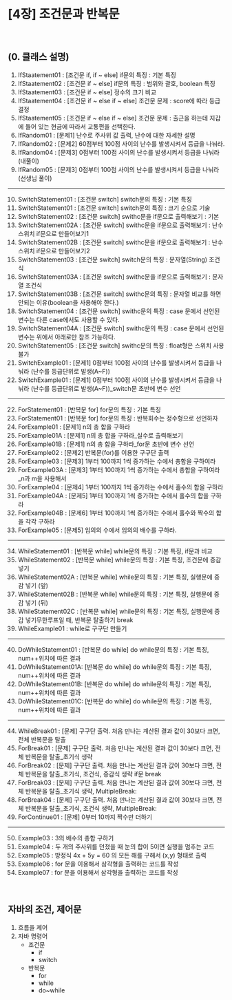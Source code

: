 # [4장] 조건문과 반복문
<br>

## (0. 클래스 설명)
01. IfStaatement01 : [조건문 if, if ~ else] 		if문의 특징 : 기본 특징
02. IfStaatement02 : [조건문 if ~ else] 			if문의 특징 :  범위와 괄호, boolean 특징
03. IfStaatement03 : [조건문 if ~ else] 			정수의 크기 비교
04. IfStaatement04 : [조건문 if ~ else if ~ else]   조건문 문제 : score에 따라 등급 결정
05. IfStaatement05 : [조건문 if ~ else if ~ else]   조건문 문제 : 출근을 하는데 지갑에 들어 있는 현금에 따라서 교통편을 선택한다.
06. IfRandom01	   : [문제1] 난수로 주사위 값 출력, 난수에 대한 자세한 설명
07. IfRandom02	   : [문제2] 60점부터 100점 사이의 난수를 발생시켜서 등급을 나눠라.
08. IfRandom04	   : [문제3] 0점부터 100점 사이의 난수를 발생시켜서 등급을 나눠라 (내풀이)
09. IfRandom05	   : [문제3] 0점부터 100점 사이의 난수를 발생시켜서 등급을 나눠라 (선생님 풀이)<br>
---------------------------------------------------------------------------------------------------------------------------------------
10. SwitchStatement01  : [조건문 switch]			switch문의 특징 : 기본 특징
11. SwitchStatement01  : [조건문 switch]			switch문의 특징 : 크기 순으로 기술
12. SwitchStatement02  : [조건문 switch]			swithc문을 if문으로 출력해보기 : 기본
13. SwitchStatement02A : [조건문 switch]			swithc문을 if문으로 출력해보기 : 난수 스위치 if문으로 만들어보기1
14. SwitchStatement02B : [조건문 switch]			swithc문을 if문으로 출력해보기 : 난수 스위치 if문으로 만들어보기2
15. SwitchStatement03  : [조건문 switch]			switch문의 특징 : 문자열(String) 조건식
16. SwitchStatement03A : [조건문 switch]			swithc문을 if문으로 출력해보기 : 문자열 조건식
17. SwitchStatement03B : [조건문 switch]			swithc문의 특징 : 문자열 비교를 하면 안되는 이유(boolean을 사용해야 한다.)
18. SwitchStatement04  : [조건문 switch]			swithc문의 특징 : case 문에서 선언된 변수는 다른 case에서도 사용할 수 있다.
19. SwitchStatement04A : [조건문 switch]			swithc문의 특징 : case 문에서 선언된 변수는 위에서 아래로만 참조 가능하다.
20. SwitchStatement05  : [조건문 switch]			swithc문의 특징 : float형은 스위치 사용 불가
21. SwitchExample01	   : [문제1] 0점부터 100점 사이의 난수를 발생시켜서 등급을 나눠라 (난수를 등급단위로 발생(A~F))
21. SwitchExample01	   : [문제1] 0점부터 100점 사이의 난수를 발생시켜서 등급을 나눠라 (난수를 등급단위로 발생(A~F))_switch문 초반에 변수 선언<br>
---------------------------------------------------------------------------------------------------------------------------------------
22. ForStatement01	   : [반복문 for]				for문의 특징 : 기본 특징
23. ForStatement01	   : [반복문 for]				for문의 특징 : 반복회수는 정수형으로 선언하자
24. ForExample01	   : [문제1] n의 총 합을 구하라
25. ForExample01A	   : [문제1] n의 총 합을 구하라_실수로 출력해보기
26. ForExample01B	   : [문제1] n의 총 합을 구하라_for문 초반에 변수 선언
27. ForExample02	   : [문제2] 반복문(for)를 이용한 구구단 출력
28. ForExample03	   : [문제3] 1부터 100까지 1씩 증가하는 수에서 총합을 구하여라
29. ForExample03A	   : [문제3] 1부터 100까지 1씩 증가하는 수에서 총합을 구하여라_n과 m을 사용해서
31. ForExample04	   : [문제4] 1부터 100까지 1씩 증가하는 수에서 홀수의 합을 구하라
32. ForExample04A	   : [문제5] 1부터 100까지 1씩 증가하는 수에서 홀수의 합을 구하라
33. ForExample04B	   : [문제6] 1부터 100까지 1씩 증가하는 수에서 홀수와 짝수의 합을 각각 구하라
33. ForExample05	   : [문제5] 임의의 수에서 임의의 배수를 구하라.<br>
---------------------------------------------------------------------------------------------------------------------------------------
34. WhileStatement01   : [반복문 while]				while문의 특징 : 기본 특징, if문과 비교
35. WhileStatement02   : [반복문 while]				while문의 특징 : 기본 특징, 조건문에 증감 넣기
36. WhileStatement02A  : [반복문 while]				while문의 특징 : 기본 특징, 실행문에 증감 넣기 (앞)
37. WhileStatement02B  : [반복문 while]				while문의 특징 : 기본 특징, 실행문에 증감 넣기 (뒤)
38. WhileStatement02C  : [반복문 while]				while문의 특징 : 기본 특징, 실행문에 증감 넣기무한루프일 때, 반복문 탈출하기 break
39. WhileExample01	   : while로 구구단 만들기<br>
---------------------------------------------------------------------------------------------------------------------------------------
40. DoWhileStatement01 : [반복문 do while]			do while문의 특징 : 기본 특징, num++위치에 따른 결과
41. DoWhileStatement01A: [반복문 do while]			do while문의 특징 : 기본 특징, num++위치에 따른 결과
42. DoWhileStatement01B: [반복문 do while]			do while문의 특징 : 기본 특징, num++위치에 따른 결과
43. DoWhileStatement01C: [반복문 do while]			do while문의 특징 : 기본 특징, num++위치에 따른 결과<br>
---------------------------------------------------------------------------------------------------------------------------------------
44. WhileBreak01   : [문제] 구구단 출력. 처음 만나는 계산된 결과 값이 30보다 크면, 전체 반복문을 탈출
45. ForBreak01	   : [문제] 구구단 출력. 처음 만나는 계산된 결과 값이 30보다 크면, 전체 반복문을 탈출_초기식 생략
46. ForBreak02	   : [문제] 구구단 출력. 처음 만나는 계산된 결과 값이 30보다 크면, 전체 반복문을 탈출_초기식, 조건식, 증감식 생략 if문 break
47. ForBreak03	   : [문제] 구구단 출력. 처음 만나는 계산된 결과 값이 30보다 크면, 전체 반복문을 탈출_초기식 생략, MultipleBreak:
48. ForBreak04	   : [문제] 구구단 출력. 처음 만나는 계산된 결과 값이 30보다 크면, 전체 반복문을 탈출_초기식, 조건식 생략, MultipleBreak:
49. ForContinue01  : [문제] 0부터 10까지 짝수만 더하기<br>
---------------------------------------------------------------------------------------------------------------------------------------
50. Example03	   : 3의 배수의 총합 구하기
51. Example04	   : 두 개의 주사위를 던졌을 때 눈의 합이 5이면 실행을 멈추는 코드
52. Example05	   : 방정식 4x + 5y = 60 의 모든 해를 구해서 (x,y) 형태로 출력
53. Example06	   : for 문을 이용해서 삼각형을 출력하는 코드를 작성
54. Example07	   : for 문을 이용해서 삼각형을 출력하는 코드를 작성

<br>

## 자바의 조건, 제어문
1. 흐름을 제어
2. 자바 명령어
	- 조건문
		- if
		- switch
	- 반복문
		- for
		- while
		- do~while